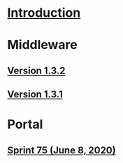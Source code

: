 # [Introduction](introduction.md)
# Middleware
## [Version 1.3.2](middleware/middleware-1.3.2.md)
## [Version 1.3.1](middleware/middleware-1.3.1.md)
# Portal
## [Sprint 75 (June 8, 2020)](portal/portal-sprint-75.md)
